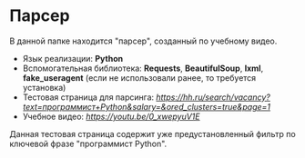 # Парсер
В данной папке находится "парсер", созданный по учебному видео.

- Язык реализации: **Python**
- Вспомогательная библиотека: **Requests**, **BeautifulSoup**, **lxml**, **fake_useragent** (если не использовали ранее, то требуется установка)
- Тестовая страница для парсинга: *https://hh.ru/search/vacancy?text=программист+Python&salary=&ored_clusters=true&page=1*
- Учебное видео: *https://youtu.be/0_xwepyuV1E*


Данная тестовая страница содержит уже предустановленный фильтр по ключевой фразе  "программист Python".